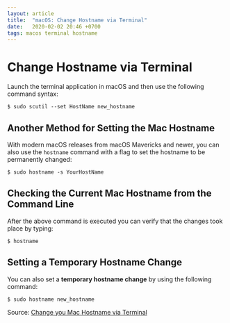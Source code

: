 ```yaml
---
layout: article
title:  "macOS: Change Hostname via Terminal"
date:   2020-02-02 20:46 +0700
tags: macos terminal hostname
---
```


# Change Hostname via Terminal

Launch the terminal application in macOS and then use the following command syntax:

```
$ sudo scutil --set HostName new_hostname
```

## Another Method for Setting the Mac Hostname

With modern macOS releases from macOS Mavericks and newer, you can also use the `hostname` command with a flag to set the hostname to be permanently changed:

```
$ sudo hostname -s YourHostName
```

## Checking the Current Mac Hostname from the Command Line

After the above command is executed you can verify that the changes took place by typing:

```
$ hostname
```

## Setting a Temporary Hostname Change

You can also set a __temporary hostname change__ by using the following command:

```
$ sudo hostname new_hostname
```

Source: [Change you Mac Hostname via Terminal](http://osxdaily.com/2010/09/06/change-your-mac-hostname-via-terminal/)
